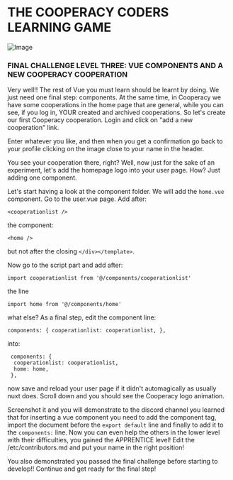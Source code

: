# THE COOPERACY CODERS LEARNING GAME

![Image](/assets/image/github/image3.png)


### FINAL CHALLENGE LEVEL THREE: VUE COMPONENTS AND A NEW COOPERACY COOPERATION

Very well!! The rest of Vue you must learn should
be learnt by doing. We just need one final step:
components. At the same time, in Cooperacy we have 
some cooperations in the home page that are general,
while you can see, if you log in, YOUR created 
and archived cooperations. 
So let's create our first Cooperacy
cooperation. Login and click on "add a new cooperation" 
link.


Enter whatever you like, and then when you get
a confirmation go back to your profile clicking
on the image close to your name in the header.


You see your cooperation there, right?
Well, now just for the sake of an experiment,
let's add the homepage logo into your user
page. How?
Just adding one component.


Let's start having a look at the component folder.
We will add the `home.vue` component.
Go to the user.vue page. Add after:

`<cooperationlist />`

the component:

`<home />`

but not after the closing `</div></template>`.


Now go to the script part and add after:

`import cooperationlist from '@/components/cooperationlist'`

the line

`import home from '@/components/home'`


what else? As a final step, edit the
component line:

```
components: { cooperationlist: cooperationlist, },
```

into:

```
 components: { 
  cooperationlist: cooperationlist, 
  home: home,
 },
```

now save and reload your user page if it didn't
automagically as usually nuxt does.
Scroll down and you should see the Cooperacy
logo animation.

Screenshot it and you will demonstrate to the
discord channel you learned that for inserting a
vue component you need to add the component tag,
import the document before the `export default`
line and finally to add it to the `components:`
line. Now you can even help the others
in the lower level with their 
difficulties, you gained the APPRENTICE level!
Edit the /etc/contributors.md and put your
name in the right position!

You also demonstrated you passed the final 
challenge before starting to develop!!
Continue and get ready for the final step!
